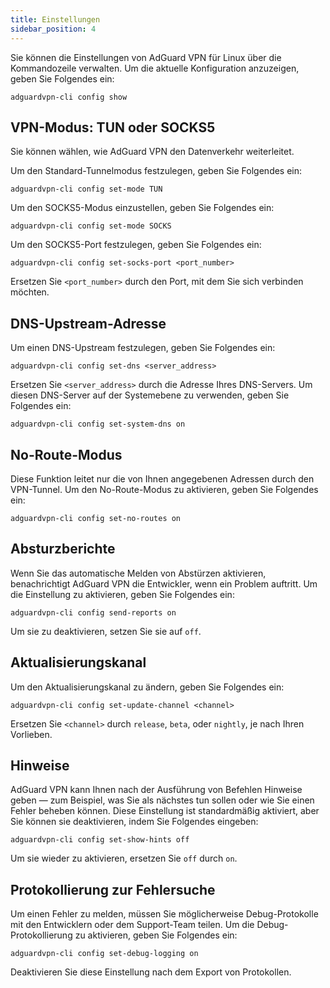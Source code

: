 ```yaml
---
title: Einstellungen
sidebar_position: 4
---
```


Sie können die Einstellungen von AdGuard VPN für Linux über die Kommandozeile verwalten. Um die aktuelle Konfiguration anzuzeigen, geben Sie Folgendes ein:

```
adguardvpn-cli config show
```

## VPN-Modus: TUN oder SOCKS5

Sie können wählen, wie AdGuard VPN den Datenverkehr weiterleitet.

Um den Standard-Tunnelmodus festzulegen, geben Sie Folgendes ein:

```
adguardvpn-cli config set-mode TUN
```

Um den SOCKS5-Modus einzustellen, geben Sie Folgendes ein:

```
adguardvpn-cli config set-mode SOCKS
```

Um den SOCKS5-Port festzulegen, geben Sie Folgendes ein:

```
adguardvpn-cli config set-socks-port <port_number>
```

Ersetzen Sie `<port_number>` durch den Port, mit dem Sie sich verbinden möchten.

## DNS-Upstream-Adresse

Um einen DNS-Upstream festzulegen, geben Sie Folgendes ein:

```
adguardvpn-cli config set-dns <server_address>
```

Ersetzen Sie `<server_address>` durch die Adresse Ihres DNS-Servers. Um diesen DNS-Server auf der Systemebene zu verwenden, geben Sie Folgendes ein:

```
adguardvpn-cli config set-system-dns on
```

## No-Route-Modus

Diese Funktion leitet nur die von Ihnen angegebenen Adressen durch den VPN-Tunnel. Um den No-Route-Modus zu aktivieren, geben Sie Folgendes ein:

```
adguardvpn-cli config set-no-routes on
```

## Absturzberichte

Wenn Sie das automatische Melden von Abstürzen aktivieren, benachrichtigt AdGuard VPN die Entwickler, wenn ein Problem auftritt. Um die Einstellung zu aktivieren, geben Sie Folgendes ein:

```
adguardvpn-cli config send-reports on
```

Um sie zu deaktivieren, setzen Sie sie auf `off`.

## Aktualisierungskanal

Um den Aktualisierungskanal zu ändern, geben Sie Folgendes ein:

```
adguardvpn-cli config set-update-channel <channel>
```

Ersetzen Sie `<channel>` durch `release`, `beta`, oder `nightly`, je nach Ihren Vorlieben.

## Hinweise

AdGuard VPN kann Ihnen nach der Ausführung von Befehlen Hinweise geben — zum Beispiel, was Sie als nächstes tun sollen oder wie Sie einen Fehler beheben können. Diese Einstellung ist standardmäßig aktiviert, aber Sie können sie deaktivieren, indem Sie Folgendes eingeben:

```
adguardvpn-cli config set-show-hints off
```

Um sie wieder zu aktivieren, ersetzen Sie `off` durch `on`.

## Protokollierung zur Fehlersuche

Um einen Fehler zu melden, müssen Sie möglicherweise Debug-Protokolle mit den Entwicklern oder dem Support-Team teilen. Um die Debug-Protokollierung zu aktivieren, geben Sie Folgendes ein:

```
adguardvpn-cli config set-debug-logging on
```

Deaktivieren Sie diese Einstellung nach dem Export von Protokollen.
